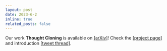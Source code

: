 ```yaml
---
layout: post
date: 2023-6-2
inline: true
related_posts: false
---
```


Our work **Thought Cloning** is available on <a href="https://arxiv.org/abs/2306.00323">[arXiv]</a>! Check the <a href="https://www.shengranhu.com/ThoughtCloning/">[project page]</a> and introduction <a href="https://twitter.com/jeffclune/status/1664618665160085505">[tweet thread]</a>.
